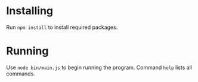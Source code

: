 # Installing
Run `npm install` to install required packages.

# Running
Use `node bin/main.js` to begin running the program. Command `help` lists all commands.
